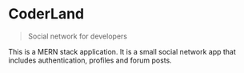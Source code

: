 # CoderLand

> Social network for developers

This is a MERN stack application. It is a small social network app that includes authentication, profiles and forum posts.
